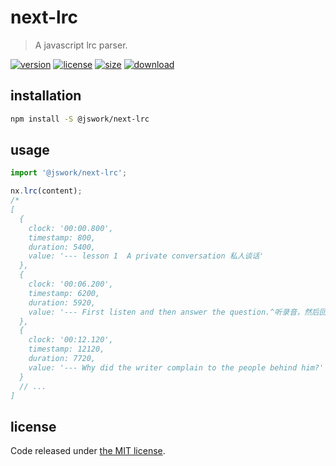 # next-lrc
> A javascript lrc parser.

[![version][version-image]][version-url]
[![license][license-image]][license-url]
[![size][size-image]][size-url]
[![download][download-image]][download-url]

## installation
```bash
npm install -S @jswork/next-lrc
```

## usage
```js
import '@jswork/next-lrc';

nx.lrc(content);
/*
[
  {
    clock: '00:00.800',
    timestamp: 800,
    duration: 5400,
    value: '--- lesson 1  A private conversation 私人谈话'
  },
  {
    clock: '00:06.200',
    timestamp: 6200,
    duration: 5920,
    value: '--- First listen and then answer the question.^听录音，然后回答以下问题。'
  },
  {
    clock: '00:12.120',
    timestamp: 12120,
    duration: 7720,
    value: '--- Why did the writer complain to the people behind him?'
  }
  // ...
]
```

## license
Code released under [the MIT license](https://github.com/afeiship/next-lrc/blob/master/LICENSE.txt).

[version-image]: https://img.shields.io/npm/v/@jswork/next-lrc
[version-url]: https://npmjs.org/package/@jswork/next-lrc

[license-image]: https://img.shields.io/npm/l/@jswork/next-lrc
[license-url]: https://github.com/afeiship/next-lrc/blob/master/LICENSE.txt

[size-image]: https://img.shields.io/bundlephobia/minzip/@jswork/next-lrc
[size-url]: https://github.com/afeiship/next-lrc/blob/master/dist/next-lrc.min.js

[download-image]: https://img.shields.io/npm/dm/@jswork/next-lrc
[download-url]: https://www.npmjs.com/package/@jswork/next-lrc
